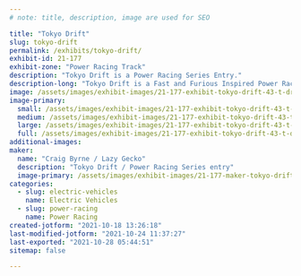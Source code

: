 ```yaml
---
# note: title, description, image are used for SEO

title: "Tokyo Drift"
slug: tokyo-drift
permalink: /exhibits/tokyo-drift/
exhibit-id: 21-177
exhibit-zone: "Power Racing Track"
description: "Tokyo Drift is a Power Racing Series Entry."
description-long: "Tokyo Drift is a Fast and Furious Inspired Power Racing Series entry that showcases recycling EV car batteries, off the shelf parts, and basic fabrication practices to build a fun PRS racer."
image: /assets/images/exhibit-images/21-177-exhibit-tokyo-drift-43-t-drift-1706-large.png
image-primary: 
  small: /assets/images/exhibit-images/21-177-exhibit-tokyo-drift-43-t-drift-1706-small.png
  medium: /assets/images/exhibit-images/21-177-exhibit-tokyo-drift-43-t-drift-1706-medium.png
  large: /assets/images/exhibit-images/21-177-exhibit-tokyo-drift-43-t-drift-1706-large.png
  full: /assets/images/exhibit-images/21-177-exhibit-tokyo-drift-43-t-drift-1706-full.png
additional-images: 
maker: 
  name: "Craig Byrne / Lazy Gecko"
  description: "Tokyo Drift / Power Racing Series entry"
  image-primary: /assets/images/exhibit-images/21-177-maker-tokyo-drift-t-drift-medium.png
categories: 
  - slug: electric-vehicles
    name: Electric Vehicles
  - slug: power-racing
    name: Power Racing
created-jotform: "2021-10-18 13:26:18"
last-modified-jotform: "2021-10-24 11:37:27"
last-exported: "2021-10-28 05:44:51"
sitemap: false

---
```

